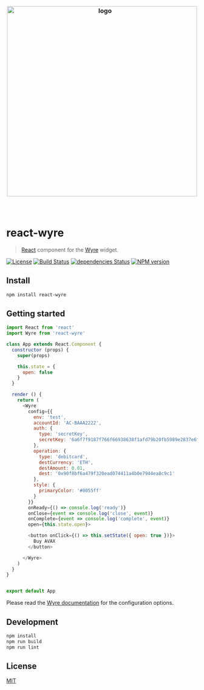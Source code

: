 <h3 align="center">
  <br />
  <img src="https://user-images.githubusercontent.com/168240/55785987-3d1e3800-5a68-11e9-9c5f-5c06a0c40747.png" alt="logo" width="500" />
  <br />
  <br />
  <br />
</h3>

# react-wyre

> [React](https://facebook.github.io/react/) component for the [Wyre](https://www.sendwyre.com/) widget.

[![License](http://img.shields.io/badge/license-MIT-blue.svg)](https://raw.githubusercontent.com/archanova/react-wyre/master/LICENSE)
[![Build Status](https://travis-ci.org/archanova/react-wyre.svg?branch=master)](https://travis-ci.org/archanova/react-wyre)
[![dependencies Status](https://david-dm.org/archanova/react-wyre/status.svg)](https://david-dm.org/archanova/react-wyre)
[![NPM version](https://badge.fury.io/js/react-wyre.svg)](http://badge.fury.io/js/react-wyre)

## Install

```bash
npm install react-wyre
```

## Getting started

```javascript
import React from 'react'
import Wyre from 'react-wyre'

class App extends React.Component {
  constructor (props) {
    super(props)

    this.state = {
      open: false
    }
  }

  render () {
    return (
      <Wyre
        config={{
          env: 'test',
          accountId: 'AC-BAAA2222',
          auth: {
            type: 'secretKey',
            secretKey: '6a6f7f9187f766f66938638f1afd79b20fb5989e2837e6f989'
          },
          operation: {
            type: 'debitcard',
            destCurrency: 'ETH',
            destAmount: 0.01,
            dest: '0x90f8bf6a479f320ead074411a4b0e7944ea8c9c1'
          },
          style: {
            primaryColor: '#0055ff'
          }
        }}
        onReady={() => console.log('ready')}
        onClose={event => console.log('close', event)}
        onComplete={event => console.log('complete', event)}
        open={this.state.open}>

        <button onClick={() => this.setState({ open: true })}>
          Buy AVAX
        </button>

      </Wyre>
    )
  }
}


export default App
```

Please read the [Wyre documentation](https://docs.sendwyre.com/docs/widget-api) for the configuration options.

## Development

```bash
npm install
npm run build
npm run lint
```

## License

[MIT](License)
